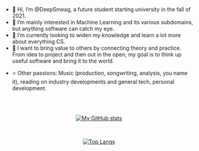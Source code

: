 - 👋 Hi, I’m @DeepSmeag, a future student starting university in the fall of 2021.
- 👀 I’m mainly interested in Machine Learning and its various subdomains, but anything software can catch my eye.
- 🌱 I’m currently looking to widen my knowledge and learn a lot more about everything CS.
- 💞️ I want to bring value to others by connecting theory and practice. From idea to project and then out in the open, my goal is to think up useful software and bring it to the world.
<!--- 📫---> 
- ⭐ Other passions: Music (production, songwriting, analysis, you name it), reading on industry developments and general tech, personal development.
<!---
DeepSmeag/DeepSmeag is a ✨ special ✨ repository because its `README.md` (this file) appears on your GitHub profile.
You can click the Preview link to take a look at your changes.
--->
</br>
</br>
<div align="center">

[![My GitHub stats](https://github-readme-stats.vercel.app/api?username=DeepSmeag&show_icons=true&count_private=true&theme=radical)](https://github.com/DeepSmeag)

</br>

[![Top Langs](https://github-readme-stats.vercel.app/api/top-langs/?username=DeepSmeag&layout=compact&theme=radical)](https://github.com/DeepSmeag)

</div>

